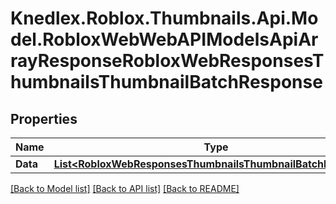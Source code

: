 # Knedlex.Roblox.Thumbnails.Api.Model.RobloxWebWebAPIModelsApiArrayResponseRobloxWebResponsesThumbnailsThumbnailBatchResponse

## Properties

Name | Type | Description | Notes
------------ | ------------- | ------------- | -------------
**Data** | [**List&lt;RobloxWebResponsesThumbnailsThumbnailBatchResponse&gt;**](RobloxWebResponsesThumbnailsThumbnailBatchResponse.md) |  | [optional] 

[[Back to Model list]](../README.md#documentation-for-models) [[Back to API list]](../README.md#documentation-for-api-endpoints) [[Back to README]](../README.md)

